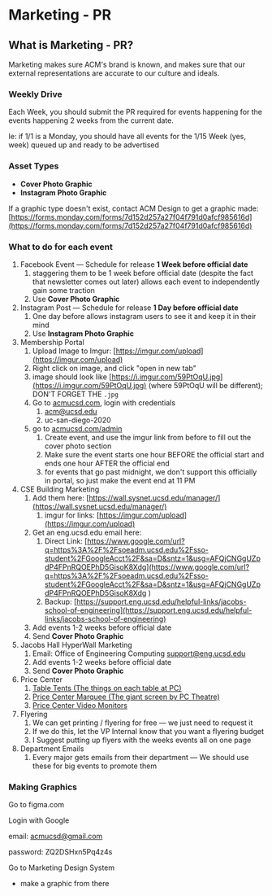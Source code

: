 # Marketing - PR

## What is Marketing - PR?

Marketing makes sure ACM's brand is known, and makes sure that our external representations are accurate to our culture and ideals.

### Weekly Drive

Each Week, you should submit the PR required for events happening for the events happening 2 weeks from the current date.

Ie: if 1/1 is a Monday, you should have all events for the 1/15 Week \(yes, week\) queued up and ready to be advertised

### Asset Types

* **Cover Photo Graphic**
* **Instagram Photo Graphic**

If a graphic type doesn't exist, contact ACM Design to get a graphic made: [https://forms.monday.com/forms/7d152d257a27f04f791d0afcf985616d](https://forms.monday.com/forms/7d152d257a27f04f791d0afcf985616d)

### What to do for each event

1. Facebook Event — Schedule for release **1 Week before official date**
   1. staggering them to be 1 week before official date \(despite the fact that newsletter comes out later\) allows each event to independently gain some traction
   2. Use **Cover Photo Graphic**
2. Instagram Post — Schedule for release **1 Day before official date**
   1. One day before allows instagram users to see it and keep it in their mind
   2. Use **Instagram Photo Graphic**
3. Membership Portal
   1. Upload Image to Imgur: [https://imgur.com/upload](https://imgur.com/upload)
   2. Right click on image, and click "open in new tab"
   3. image should look like [https://i.imgur.com/59PtOqU.jpg](https://i.imgur.com/59PtOqU.jpg) \(where 59PtOqU will be different\); DON'T FORGET THE `.jpg`
   4. Go to [acmucsd.com](https://acmucsd.com), login with credentials
      1. acm@ucsd.edu
      2. uc-san-diego-2020
   5. go to [acmucsd.com/admin](https://acmucsd.com/admin)
      1. Create event, and use the imgur link from before to fill out the cover photo section
      2. Make sure the event starts one hour BEFORE the official start and ends one hour AFTER the official end
      3. for events that go past midnight, we don't support this officially in portal, so just make the event end at 11 PM
4. CSE Building Marketing
   1. Add them here: [https://wall.sysnet.ucsd.edu/manager/](https://wall.sysnet.ucsd.edu/manager/)
      1. imgur for links: [https://imgur.com/upload](https://imgur.com/upload)
   2. Get an eng.ucsd.edu email here: 
      1. Direct Link: [https://www.google.com/url?q=https%3A%2F%2Fsoeadm.ucsd.edu%2Fsso-student%2FGoogleAcct%2F&sa=D&sntz=1&usg=AFQjCNGgUZpdP4FPnRQOEPhD5GisoK8Xdg](https://www.google.com/url?q=https%3A%2F%2Fsoeadm.ucsd.edu%2Fsso-student%2FGoogleAcct%2F&sa=D&sntz=1&usg=AFQjCNGgUZpdP4FPnRQOEPhD5GisoK8Xdg
         )
      2. Backup: [https://support.eng.ucsd.edu/helpful-links/jacobs-school-of-engineering](https://support.eng.ucsd.edu/helpful-links/jacobs-school-of-engineering)
   3. Add events 1-2 weeks before official date
   4. Send **Cover Photo Graphic**
5. Jacobs Hall HyperWall Marketing
   1. Email: Office of Engineering Computing [support@eng.ucsd.edu](mailto:support@eng.ucsd.edu)
   2. Add events 1-2 weeks before official date
   3. Send **Cover Photo Graphic**
6. Price Center
   1. [Table Tents \(The things on each table at PC\)](https://universitycenters.ucsd.edu/services/marketing.html#Price-Center-Table-Tents)
   2. [Price Center Marquee \(The giant screen by PC Theatre\)](https://universitycenters.ucsd.edu/services/marketing.html#Digital-Announcements-)
   3. [Price Center Video Monitors](https://universitycenters.ucsd.edu/services/marketing.html#Digital-Announcements-)
7. Flyering
   1. We can get printing / flyering for free — we just need to request it
   2. If we do this, let the VP Internal know that you want a flyering budget
   3. I Suggest putting up flyers with the weeks events all on one page
8. Department Emails
   1. Every major gets emails from their department — We should use these for big events to promote them

### Making Graphics

Go to figma.com



Login with Google

email: acmucsd@gmail.com

password: ZQ2DSHxn5Pq4z4s



Go to Marketing Design System

* make a graphic from there





